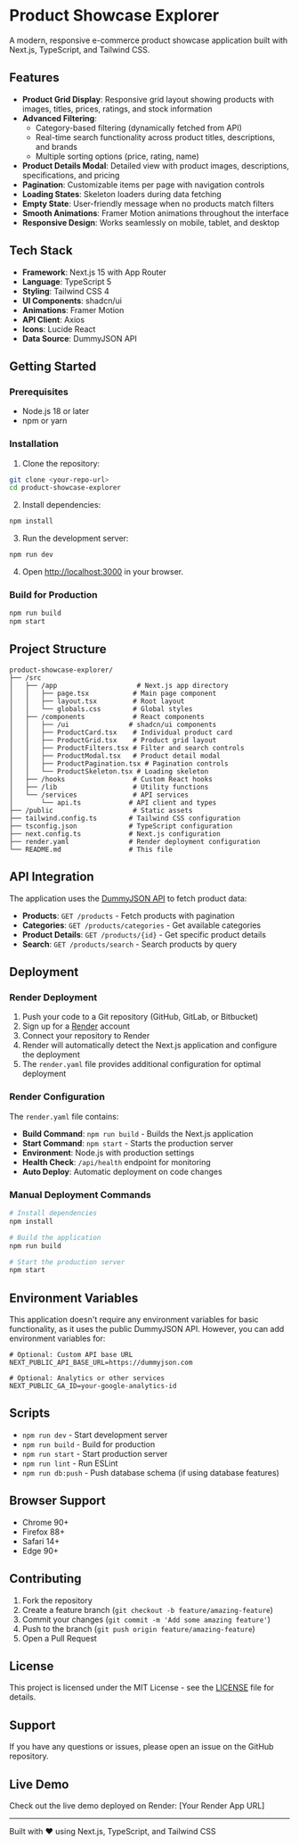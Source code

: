 # Product Showcase Explorer

A modern, responsive e-commerce product showcase application built with Next.js, TypeScript, and Tailwind CSS.

## Features

- **Product Grid Display**: Responsive grid layout showing products with images, titles, prices, ratings, and stock information
- **Advanced Filtering**: 
  - Category-based filtering (dynamically fetched from API)
  - Real-time search functionality across product titles, descriptions, and brands
  - Multiple sorting options (price, rating, name)
- **Product Details Modal**: Detailed view with product images, descriptions, specifications, and pricing
- **Pagination**: Customizable items per page with navigation controls
- **Loading States**: Skeleton loaders during data fetching
- **Empty State**: User-friendly message when no products match filters
- **Smooth Animations**: Framer Motion animations throughout the interface
- **Responsive Design**: Works seamlessly on mobile, tablet, and desktop

## Tech Stack

- **Framework**: Next.js 15 with App Router
- **Language**: TypeScript 5
- **Styling**: Tailwind CSS 4
- **UI Components**: shadcn/ui
- **Animations**: Framer Motion
- **API Client**: Axios
- **Icons**: Lucide React
- **Data Source**: DummyJSON API

## Getting Started

### Prerequisites

- Node.js 18 or later
- npm or yarn

### Installation

1. Clone the repository:
```bash
git clone <your-repo-url>
cd product-showcase-explorer
```

2. Install dependencies:
```bash
npm install
```

3. Run the development server:
```bash
npm run dev
```

4. Open [http://localhost:3000](http://localhost:3000) in your browser.

### Build for Production

```bash
npm run build
npm start
```

## Project Structure

```
product-showcase-explorer/
├── /src
│   ├── /app                    # Next.js app directory
│   │   ├── page.tsx           # Main page component
│   │   ├── layout.tsx         # Root layout
│   │   └── globals.css        # Global styles
│   ├── /components            # React components
│   │   ├── /ui               # shadcn/ui components
│   │   ├── ProductCard.tsx    # Individual product card
│   │   ├── ProductGrid.tsx    # Product grid layout
│   │   ├── ProductFilters.tsx # Filter and search controls
│   │   ├── ProductModal.tsx   # Product detail modal
│   │   ├── ProductPagination.tsx # Pagination controls
│   │   └── ProductSkeleton.tsx # Loading skeleton
│   ├── /hooks                 # Custom React hooks
│   ├── /lib                   # Utility functions
│   └── /services              # API services
│       └── api.ts            # API client and types
├── /public                    # Static assets
├── tailwind.config.ts        # Tailwind CSS configuration
├── tsconfig.json             # TypeScript configuration
├── next.config.ts            # Next.js configuration
├── render.yaml               # Render deployment configuration
└── README.md                 # This file
```

## API Integration

The application uses the [DummyJSON API](https://dummyjson.com/) to fetch product data:

- **Products**: `GET /products` - Fetch products with pagination
- **Categories**: `GET /products/categories` - Get available categories
- **Product Details**: `GET /products/{id}` - Get specific product details
- **Search**: `GET /products/search` - Search products by query

## Deployment

### Render Deployment

1. Push your code to a Git repository (GitHub, GitLab, or Bitbucket)
2. Sign up for a [Render](https://render.com/) account
3. Connect your repository to Render
4. Render will automatically detect the Next.js application and configure the deployment
5. The `render.yaml` file provides additional configuration for optimal deployment

### Render Configuration

The `render.yaml` file contains:
- **Build Command**: `npm run build` - Builds the Next.js application
- **Start Command**: `npm start` - Starts the production server
- **Environment**: Node.js with production settings
- **Health Check**: `/api/health` endpoint for monitoring
- **Auto Deploy**: Automatic deployment on code changes

### Manual Deployment Commands

```bash
# Install dependencies
npm install

# Build the application
npm run build

# Start the production server
npm start
```

## Environment Variables

This application doesn't require any environment variables for basic functionality, as it uses the public DummyJSON API. However, you can add environment variables for:

```env
# Optional: Custom API base URL
NEXT_PUBLIC_API_BASE_URL=https://dummyjson.com

# Optional: Analytics or other services
NEXT_PUBLIC_GA_ID=your-google-analytics-id
```

## Scripts

- `npm run dev` - Start development server
- `npm run build` - Build for production
- `npm run start` - Start production server
- `npm run lint` - Run ESLint
- `npm run db:push` - Push database schema (if using database features)

## Browser Support

- Chrome 90+
- Firefox 88+
- Safari 14+
- Edge 90+

## Contributing

1. Fork the repository
2. Create a feature branch (`git checkout -b feature/amazing-feature`)
3. Commit your changes (`git commit -m 'Add some amazing feature'`)
4. Push to the branch (`git push origin feature/amazing-feature`)
5. Open a Pull Request

## License

This project is licensed under the MIT License - see the [LICENSE](LICENSE) file for details.

## Support

If you have any questions or issues, please open an issue on the GitHub repository.

## Live Demo

Check out the live demo deployed on Render: [Your Render App URL]

---

Built with ❤️ using Next.js, TypeScript, and Tailwind CSS